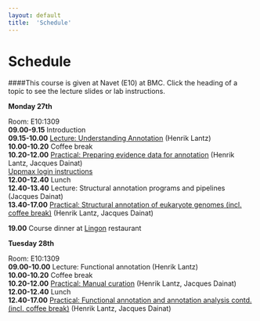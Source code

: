 ```yaml
---
layout: default
title:  'Schedule'
---
```


# Schedule

####This course is given at Navet (E10) at BMC. Click the heading of a topic to see the lecture slides or lab instructions.

**Monday 27th** 

Room: E10:1309  
**09.00-9.15** Introduction  
**09.15-10.00** [Lecture: Understanding Annotation](files/Annotation.pdf) (Henrik Lantz)  
**10.00-10.20** Coffee break  
**10.20-12.00** [Practical: Preparing evidence data for annotation](practical_session/ExcerciseEvidence) (Henrik Lantz, Jacques Dainat)  
[Uppmax login instructions](LoginInstructions)  
**12.00-12.40** Lunch  
**12.40-13.40** Lecture: Structural annotation programs and pipelines (Jacques Dainat)  
**13.40-17.00** [Practical: Structural annotation of eukaryote genomes (incl. coffee break)](practical_session/ExerciseGeneBuilding) (Henrik Lantz, Jacques Dainat)  

**19.00** Course dinner at [Lingon](http://restauranglingon.com) restaurant

**Tuesday 28th** 

Room: E10:1309  
**09.00-10.00** Lecture: Functional annotation (Henrik Lantz)  
**10.00-10.20** Coffee break  
**10.20-12.00** [Practical: Manual curation](practical_session/ExerciseManCuration) (Henrik Lantz, Jacques Dainat)  
**12.00-12.40** Lunch  
**12.40-17.00** [Practical: Functional annotation and annotation analysis contd. (incl. coffee break)](practical_session/wait/ExerciseFuncAnnot) (Henrik Lantz, Jacques Dainat)  


